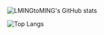 ![LMINGtoMING's GitHub stats](https://github-readme-stats.vercel.app/api?username=MINGtoMING&show_icons=true&theme=merko)

![Top Langs](https://github-readme-stats.vercel.app/api/top-langs/?username=MINGtoMING&hide_progress=true&show_icons=true&theme=merko)
